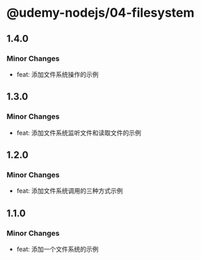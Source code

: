 # @udemy-nodejs/04-filesystem

## 1.4.0

### Minor Changes

- feat: 添加文件系统操作的示例

## 1.3.0

### Minor Changes

- feat: 添加文件系统监听文件和读取文件的示例

## 1.2.0

### Minor Changes

- feat: 添加文件系统调用的三种方式示例

## 1.1.0

### Minor Changes

- feat: 添加一个文件系统的示例
